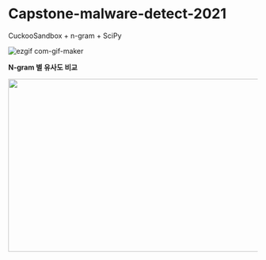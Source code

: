 # Capstone-malware-detect-2021

CuckooSandbox + n-gram + SciPy

![ezgif com-gif-maker](https://user-images.githubusercontent.com/67365440/158656094-1eb6f778-f02d-4b7f-b7d2-6fd9664bd871.gif)

<strong>N-gram 별 유사도 비교</strong>

<img src = "https://user-images.githubusercontent.com/67365440/158656323-527ad0ad-041e-4cf0-8b24-888c13ed8f3c.png" width="600" height="350">
